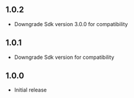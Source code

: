## 1.0.2

* Downgrade Sdk version 3.0.0 for compatibility
## 1.0.1

* Downgrade Sdk version for compatibility
## 1.0.0

* Initial release
